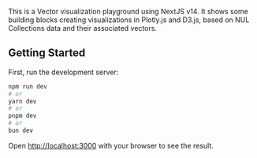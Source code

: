 This is a Vector visualization playground using NextJS v14. It shows some building blocks creating visualizations in Plotly.js and D3.js, based on NUL Collections data and their associated vectors.

## Getting Started

First, run the development server:

```bash
npm run dev
# or
yarn dev
# or
pnpm dev
# or
bun dev
```

Open [http://localhost:3000](http://localhost:3000) with your browser to see the result.
